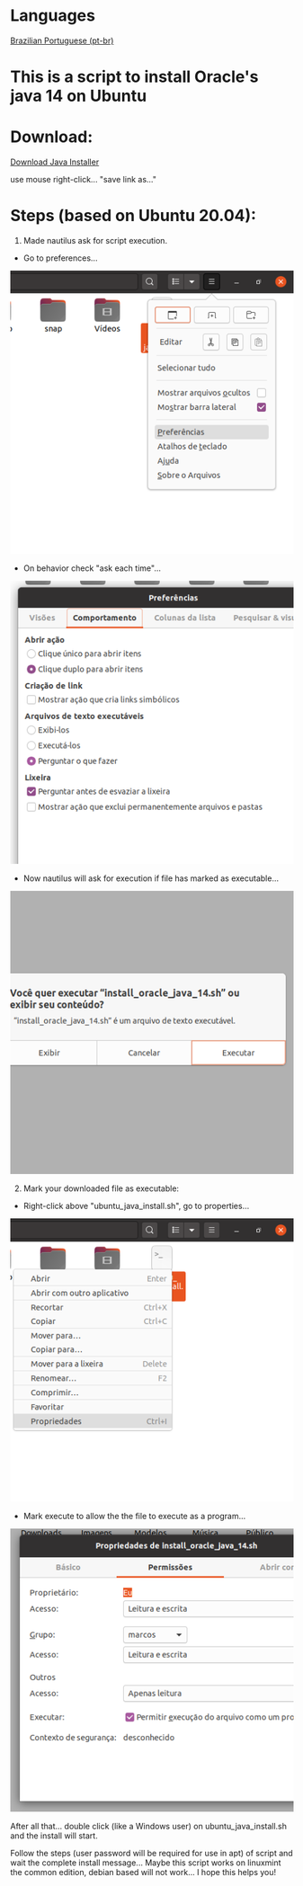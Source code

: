 # Languages
<a id="raw-url" href="https://github.com/markirius/ubuntu_java_install/blob/master/langs/README.pt-BR.md">Brazilian Portuguese (pt-br)</a>


# This is a script to install Oracle's java 14 on Ubuntu

# Download:
<a id="raw-url" href="https://raw.githubusercontent.com/markirius/ubuntu_java_install/master/ubuntu_java_install.sh">Download Java Installer</a>

use mouse right-click... "save link as..."

# Steps (based on Ubuntu 20.04):

1. Made nautilus ask for script execution.

  * Go to preferences...

![](imgs/1.png)

  * On behavior check "ask each time"...

![](imgs/2.png)

  * Now nautilus will ask for execution if file has marked as executable...

![](imgs/3.png)


2. Mark your downloaded file as executable:

  * Right-click above "ubuntu_java_install.sh", go to properties...

![](imgs/5.png)

  * Mark execute to allow the the file to execute as a program...

![](imgs/4.png)


After all that... double click (like a Windows user) on ubuntu_java_install.sh and the install will start.


Follow the steps (user password will be required for use in apt) of script and wait the complete install message...
Maybe this script works on linuxmint the common edition, debian based will not work...
I hope this helps you!

